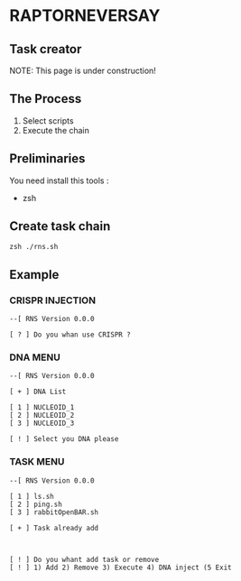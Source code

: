 # RAPTORNEVERSAY

## Task creator

NOTE: This page is under construction!

## The Process

1. Select scripts
2. Execute the chain


## Preliminaries
You need install this tools :

- zsh

## Create task chain
```
zsh ./rns.sh
```

## Example

### CRISPR INJECTION

```
--[ RNS Version 0.0.0

[ ? ] Do you whan use CRISPR ?

```

### DNA MENU

```
--[ RNS Version 0.0.0

[ + ] DNA List

[ 1 ] NUCLEOID_1
[ 2 ] NUCLEOID_2
[ 3 ] NUCLEOID_3

[ ! ] Select you DNA please
```

### TASK MENU

```
--[ RNS Version 0.0.0

[ 1 ] ls.sh
[ 2 ] ping.sh
[ 3 ] rabbitOpenBAR.sh

[ + ] Task already add



[ ! ] Do you whant add task or remove
[ ! ] 1) Add 2) Remove 3) Execute 4) DNA inject (5 Exit
```
